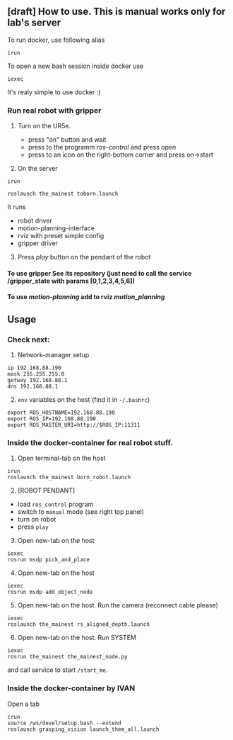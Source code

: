 ## [draft] How to use. This is manual works only for lab's server 

To run docker, use following alias

```
irun
```

To open a new bash session inside docker use

```
iexec
```

It's realy simple to use docker :)


### Run real robot with gripper

1. Turn on the UR5e.
    
    - press "on" button and wait
    - press to the programm _ros-control_ and press _open_
    - press to an icon on the right-bottom corner and press on->start

2. On the server

```
irun
```

```
roslaunch the_mainest toborn.launch
```

It runs
 - robot driver
 - motion-planning-interface
 - rviz with preset simple config
 - gripper driver

3. Press _play_ button on the pendant of the robot

#### To use gripper See its repository (just need to call the service /gripper_state with params [0,1,2,3,4,5,6])

#### To use _motion-planning_ add to rviz _motion_planning_


## Usage

### Check next:

1. Network-manager setup

```
ip 192.168.88.190
mask 255.255.255.0
getway 192.168.88.1
dns 192.168.88.1
```

2. `env` variables on the host (find it in `~/.bashrc`)

```
export ROS_HOSTNAME=192.168.88.190
export ROS_IP=192.168.88.190
export ROS_MASTER_URI=http://$ROS_IP:11311
```


### Inside the docker-container for real robot stuff.

1. Open terminal-tab on the host

```
irun
roslaunch the_mainest born_robot.launch
```

2. [ROBOT PENDANT] 

- load `ros_control` program
- switch to `manual` mode (see right top panel)
- turn on robot
- press `play`

3. Open new-tab on the host

```
iexec
rosrun msdp pick_and_place
```

4. Open new-tab on the host

```
iexec
rosrun msdp add_object_node
```

5. Open new-tab on the host. Run the camera (reconnect cable please)

```
iexec
roslaunch the_mainest rs_aligned_depth.launch
```

6. Open new-tab on the host. Run SYSTEM

```
iexec
rosrun the_mainest the_mainest_node.py 
```

and call service to start `/start_me`.

### Inside the docker-container by IVAN

Open a tab

```
crun
source /ws/devel/setup.bash --extend
roslaunch grasping_vision launch_them_all.launch
```









